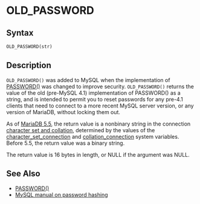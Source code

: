 # OLD_PASSWORD

## Syntax

```sql
OLD_PASSWORD(str)
```

## Description

`OLD_PASSWORD()` was added to MySQL when the implementation of 
[PASSWORD()](/built-in-functions/secondary-functions/encryption-hashing-and-compression-functions/password) was changed to improve security. `OLD_PASSWORD()` returns the
value of the old (pre-MySQL 4.1) implementation of PASSWORD() as a
string, and is intended to permit you to reset passwords for any
pre-4.1 clients that need to connect to a more recent MySQL server version, or any version of MariaDB,
without locking them out.

As of [MariaDB 5.5](/kb/en/what-is-mariadb-55/), the return value is a nonbinary string in the connection [character set and collation](/kb/en/data-types-character-sets-and-collations/), determined by the values of the [character_set_connection](/kb/en/server-system-variables/#character_set_connection) and [collation_connection](/kb/en/server-system-variables/#collation_connection) system variables. Before 5.5, the return value was a binary string.

The return value is 16 bytes in length, or NULL if the argument was NULL.

## See Also

- [PASSWORD()](/built-in-functions/secondary-functions/encryption-hashing-and-compression-functions/password)
- [MySQL manual on password hashing](http://dev.mysql.com/doc/refman/5.1/en/password-hashing.html)